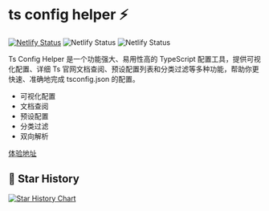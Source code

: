 # ts config helper ⚡

[![Netlify Status](https://api.netlify.com/api/v1/badges/5e16facc-03d0-4bee-8196-a01a370a4e47/deploy-status)](https://app.netlify.com/sites/tsconfighelper/deploys)
![Netlify Status](https://img.shields.io/github/license/yue1123/ts-config-helper?style=flat-square)
![Netlify Status](https://img.shields.io/github/v/tag/yue1123/ts-config-helper?label=Tag%20&logo=github&style=flat-square)

Ts Config Helper 是一个功能强大、易用性高的 TypeScript 配置工具，提供可视化配置、详细 Ts 官网文档查阅、预设配置列表和分类过滤等多种功能，帮助你更快速、准确地完成 tsconfig.json 的配置。

- 可视化配置
- 文档查阅
- 预设配置
- 分类过滤
- 双向解析

[体验地址](https://tsconfighelper.netlify.app/)

## 🌟 Star History

[![Star History Chart](https://api.star-history.com/svg?repos=yue1123/ts-config-helper&type=Timeline)](https://star-history.com/#yue1123/ts-config-helper&Timeline)
